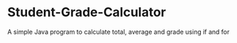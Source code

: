 # Student-Grade-Calculator
A simple Java program to calculate total, average and grade using if and for
